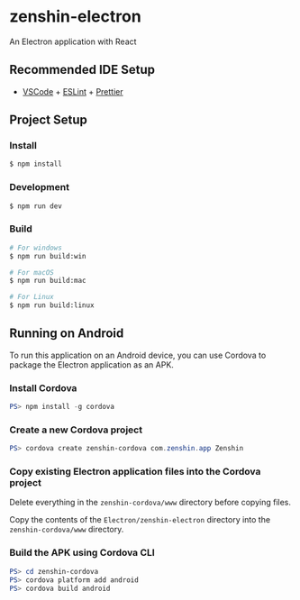 # zenshin-electron

An Electron application with React

## Recommended IDE Setup

- [VSCode](https://code.visualstudio.com/) + [ESLint](https://marketplace.visualstudio.com/items?itemName=dbaeumer.vscode-eslint) + [Prettier](https://marketplace.visualstudio.com/items?itemName=esbenp.prettier-vscode)

## Project Setup

### Install

```bash
$ npm install
```

### Development

```bash
$ npm run dev
```

### Build

```bash
# For windows
$ npm run build:win

# For macOS
$ npm run build:mac

# For Linux
$ npm run build:linux
```

## Running on Android

To run this application on an Android device, you can use Cordova to package the Electron application as an APK.

### Install Cordova

```powershell
PS> npm install -g cordova
```

### Create a new Cordova project

```powershell
PS> cordova create zenshin-cordova com.zenshin.app Zenshin
```

### Copy existing Electron application files into the Cordova project

Delete everything in the `zenshin-cordova/www` directory before copying files.

Copy the contents of the `Electron/zenshin-electron` directory into the `zenshin-cordova/www` directory.

### Build the APK using Cordova CLI

```powershell
PS> cd zenshin-cordova
PS> cordova platform add android
PS> cordova build android
```
